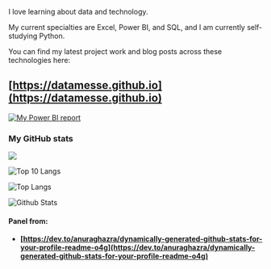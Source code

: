 I love learning about data and technology.

My current specialties are Excel, Power BI, and SQL, and I am currently self-studying Python.

You can find my latest project work and blog posts across these technologies here:

## [https://datamesse.github.io](https://datamesse.github.io)

[![My Power BI report](https://github.com/datamesse/datamesse.github.io/blob/main/src/assets-portfolio/img-2022-12-portfolio-website-react-v3.gif?raw=true)](https://datamesse.github.io)


### My GitHub stats

![](https://github-profile-summary-cards.vercel.app/api/cards/profile-details?username=datamesse&theme=default)

![Top 10 Langs](http://github-profile-summary-cards.vercel.app/api/cards/most-commit-language?username=datamesse&theme=default)

![Top Langs](https://github-readme-stats.vercel.app/api/top-langs/?username=datamesse&langs_count=8&theme=default)

![Github Stats](https://github-readme-stats.vercel.app/api?username=datamesse&theme=default)

#### Panel from:
* **[https://dev.to/anuraghazra/dynamically-generated-github-stats-for-your-profile-readme-o4g](https://dev.to/anuraghazra/dynamically-generated-github-stats-for-your-profile-readme-o4g)**
